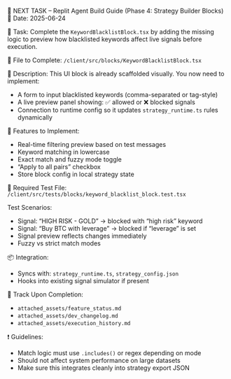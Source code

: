 📌 NEXT TASK – Replit Agent Build Guide (Phase 4: Strategy Builder Blocks)
📅 Date: 2025-06-24

🧠 Task:
Complete the `KeywordBlacklistBlock.tsx` by adding the missing logic to preview how blacklisted keywords affect live signals before execution.

🔧 File to Complete:
`/client/src/blocks/KeywordBlacklistBlock.tsx`

🧩 Description:
This UI block is already scaffolded visually. You now need to implement:
- A form to input blacklisted keywords (comma-separated or tag-style)
- A live preview panel showing: ✅ allowed or ❌ blocked signals
- Connection to runtime config so it updates `strategy_runtime.ts` rules dynamically

🎯 Features to Implement:
- Real-time filtering preview based on test messages
- Keyword matching in lowercase
- Exact match and fuzzy mode toggle
- “Apply to all pairs” checkbox
- Store block config in local strategy state

🧪 Required Test File:
`/client/src/tests/blocks/keyword_blacklist_block.test.tsx`

Test Scenarios:
- Signal: “HIGH RISK - GOLD” → blocked with “high risk” keyword
- Signal: “Buy BTC with leverage” → blocked if “leverage” is set
- Signal preview reflects changes immediately
- Fuzzy vs strict match modes

📦 Integration:
- Syncs with: `strategy_runtime.ts`, `strategy_config.json`
- Hooks into existing signal simulator if present

📂 Track Upon Completion:
- `attached_assets/feature_status.md`
- `attached_assets/dev_changelog.md`
- `attached_assets/execution_history.md`

❗ Guidelines:
- Match logic must use `.includes()` or regex depending on mode
- Should not affect system performance on large datasets
- Make sure this integrates cleanly into strategy export JSON

